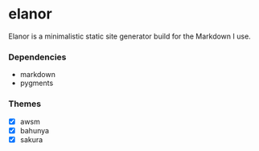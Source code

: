# elanor
Elanor is a minimalistic static site generator build for the Markdown I use.


### Dependencies
- markdown
- pygments

### Themes
- [x] awsm
- [x] bahunya
- [x] sakura
